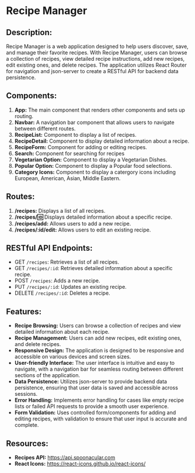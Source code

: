 # Recipe Manager

## Description:
Recipe Manager is a web application designed to help users discover, save, and manage their favorite recipes. With Recipe Manager, users can browse a collection of recipes, view detailed recipe instructions, add new recipes, edit existing ones, and delete recipes. The application utilizes React Router for navigation and json-server to create a RESTful API for backend data persistence.

## Components:
1. **App:** The main component that renders other components and sets up routing.
2. **Navbar:** A navigation bar component that allows users to navigate between different routes.
3. **RecipeList:** Component to display a list of recipes.
4. **RecipeDetail:** Component to display detailed information about a recipe.
5. **RecipeForm:** Component for adding or editing recipes.
6. **Search:** Component for searching for recipes
7. **Vegetarian Option:** Component to display a Vegetarian Dishes.
8. **Popular Option:** Component to display a Popular food selections.
9. **Category Icons:** Component to display a catergory icons including European, American, Asian, Middle Eastern.

## Routes:
1. **/recipes:** Displays a list of all recipes.
2. **/recipes/:id:** Displays detailed information about a specific recipe.
3. **/recipes/add:** Allows users to add a new recipe.
4. **/recipes/:id/edit:** Allows users to edit an existing recipe.

## RESTful API Endpoints:
- GET `/recipes`: Retrieves a list of all recipes.
- GET `/recipes/:id`: Retrieves detailed information about a specific recipe.
- POST `/recipes`: Adds a new recipe.
- PUT `/recipes/:id`: Updates an existing recipe.
- DELETE `/recipes/:id`: Deletes a recipe.

## Features:
- **Recipe Browsing:** Users can browse a collection of recipes and view detailed information about each recipe.
- **Recipe Management:** Users can add new recipes, edit existing ones, and delete recipes.
- **Responsive Design:** The application is designed to be responsive and accessible on various devices and screen sizes.
- **User-friendly Interface:** The user interface is intuitive and easy to navigate, with a navigation bar for seamless routing between different sections of the application.
- **Data Persistence:** Utilizes json-server to provide backend data persistence, ensuring that user data is saved and accessible across sessions.
- **Error Handling:** Implements error handling for cases like empty recipe lists or failed API requests to provide a smooth user experience.
- **Form Validation:** Uses controlled form/components for adding and editing recipes, with validation to ensure that user input is accurate and complete.

## Resources:
- **Recipes API:** https://api.spoonacular.com
- **React Icons:** https://react-icons.github.io/react-icons/